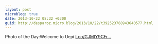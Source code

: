 ```yaml
---
layout: post
microblog: true
date: 2013-10-22 08:32 +0300
guid: http://desparoz.micro.blog/2013/10/22/t392523768943640577.html
---
```

Photo of the Day:Welcome to Uepi [t.co/GJMIY9CFr...](http://t.co/GJMIY9CFrJ)
